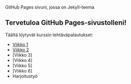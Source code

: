 GitHub Pages sivuni, jossa on Jekyll-teema

## Tervetuloa GitHub Pages-sivustolleni!

Täältä löytyvät kurssin tehtäväpalautukset:
- [Viikko 1](./kansio/index.html)
- [Viikko 2](viikko2.md)
- [Viikko 3]
- [Viikko 4]
- [Viikko 5]
- [Viikko 6]
- Harjoitustyö
